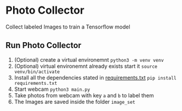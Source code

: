 # Photo Collector
Collect labeled Images to train a Tensorflow model

## Run Photo Collector
1. (Optional) create a virtual environemnt `python3 -m venv venv`
2. (Optional) virtual environemnt already exists start it `source venv/bin/activate`
3. Install all the dependencies stated in [requirements.txt](./requirements.txt) `pip install requirements.txt`
4. Start webcam `python3 main.py`
5. Take photos from webcam with key `a` and `b` to label them
6. The Images are saved inside the folder `image_set`